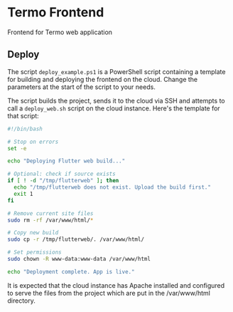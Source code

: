 # Termo Frontend

Frontend for Termo web application

## Deploy

The script `deploy_example.ps1` is a PowerShell script containing a template for building and deploying the frontend on
the cloud. Change the parameters at the start of the script to your needs.

The script builds the project, sends it to the cloud via SSH and attempts to call a `deploy_web.sh` script on the
cloud instance. Here's the template for that script:

```bash
#!/bin/bash

# Stop on errors
set -e

echo "Deploying Flutter web build..."

# Optional: check if source exists
if [ ! -d "/tmp/flutterweb" ]; then
  echo "/tmp/flutterweb does not exist. Upload the build first."
  exit 1
fi

# Remove current site files
sudo rm -rf /var/www/html/*

# Copy new build
sudo cp -r /tmp/flutterweb/. /var/www/html/

# Set permissions
sudo chown -R www-data:www-data /var/www/html

echo "Deployment complete. App is live."
```

It is expected that the cloud instance has Apache installed and configured to serve the files from the project which are
put in the /var/www/html directory.